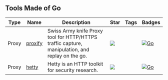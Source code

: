 
## Tools Made of Go

| Type | Name | Description | Star | Tags | Badges |
| --- | --- | --- | --- | --- | --- |
|Proxy|[proxify](https://github.com/projectdiscovery/proxify)|Swiss Army knife Proxy tool for HTTP/HTTPS traffic capture, manipulation, and replay on the go.|![](https://img.shields.io/github/stars/projectdiscovery/proxify?label=%20)||[![Go](/images/go.png)](/categorize/langs/Go.md)|
|Proxy|[hetty](https://github.com/dstotijn/hetty)|Hetty is an HTTP toolkit for security research.|![](https://img.shields.io/github/stars/dstotijn/hetty?label=%20)||[![Go](/images/go.png)](/categorize/langs/Go.md)|

